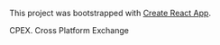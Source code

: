 This project was bootstrapped with [Create React App](https://github.com/facebook/create-react-app).

CPEX. Cross Platform Exchange

